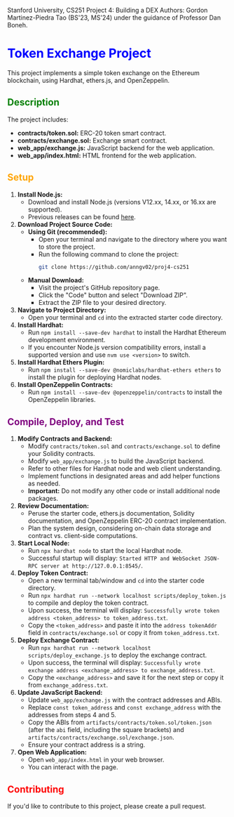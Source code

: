 Stanford University, CS251 Project 4: Building a DEX
Authors: Gordon Martinez-Piedra Tao (BS'23, MS'24) under the guidance of Professor Dan Boneh.
# <span style="color: blue;">Token Exchange Project</span>

This project implements a simple token exchange on the Ethereum blockchain, using Hardhat, ethers.js, and OpenZeppelin.

## <span style="color: green;">Description</span>

The project includes:

* **contracts/token.sol:** ERC-20 token smart contract.
* **contracts/exchange.sol:** Exchange smart contract.
* **web_app/exchange.js:** JavaScript backend for the web application.
* **web_app/index.html:** HTML frontend for the web application.

## <span style="color: orange;">Setup</span>

1.  **Install Node.js:**
    * Download and install Node.js (versions V12.xx, 14.xx, or 16.xx are supported).
    * Previous releases can be found [here](<https://nodejs.org/en>).
2.  **Download Project Source Code:**
    * **Using Git (recommended):**
        * Open your terminal and navigate to the directory where you want to store the project.
        * Run the following command to clone the project:
            ```bash
            git clone https://github.com/anngv02/proj4-cs251
            ```
    * **Manual Download:**
        * Visit the project's GitHub repository page.
        * Click the "Code" button and select "Download ZIP".
        * Extract the ZIP file to your desired directory.
3.  **Navigate to Project Directory:**
    * Open your terminal and `cd` into the extracted starter code directory.
4.  **Install Hardhat:**
    * Run `npm install --save-dev hardhat` to install the Hardhat Ethereum development environment.
    * If you encounter Node.js version compatibility errors, install a supported version and use `nvm use <version>` to switch.
5.  **Install Hardhat Ethers Plugin:**
    * Run `npm install --save-dev @nomiclabs/hardhat-ethers ethers` to install the plugin for deploying Hardhat nodes.
6.  **Install OpenZeppelin Contracts:**
    * Run `npm install --save-dev @openzeppelin/contracts` to install the OpenZeppelin libraries.

## <span style="color: purple;">Compile, Deploy, and Test</span>

1.  **Modify Contracts and Backend:**
    * Modify `contracts/token.sol` and `contracts/exchange.sol` to define your Solidity contracts.
    * Modify `web_app/exchange.js` to build the JavaScript backend.
    * Refer to other files for Hardhat node and web client understanding.
    * Implement functions in designated areas and add helper functions as needed.
    * **Important:** Do not modify any other code or install additional node packages.
2.  **Review Documentation:**
    * Peruse the starter code, ethers.js documentation, Solidity documentation, and OpenZeppelin ERC-20 contract implementation.
    * Plan the system design, considering on-chain data storage and contract vs. client-side computations.
3.  **Start Local Node:**
    * Run `npx hardhat node` to start the local Hardhat node.
    * Successful startup will display: `Started HTTP and WebSocket JSON-RPC server at http://127.0.0.1:8545/`.
4.  **Deploy Token Contract:**
    * Open a new terminal tab/window and `cd` into the starter code directory.
    * Run `npx hardhat run --network localhost scripts/deploy_token.js` to compile and deploy the token contract.
    * Upon success, the terminal will display: `Successfully wrote token address <token_address> to token_address.txt`.
    * Copy the `<token_address>` and paste it into the `address tokenAddr` field in `contracts/exchange.sol` or copy it from `token_address.txt`.
5.  **Deploy Exchange Contract:**
    * Run `npx hardhat run --network localhost scripts/deploy_exchange.js` to deploy the exchange contract.
    * Upon success, the terminal will display: `Successfully wrote exchange address <exchange_address> to exchange_address.txt`.
    * Copy the `<exchange_address>` and save it for the next step or copy it from `exchange_address.txt`.
6.  **Update JavaScript Backend:**
    * Update `web_app/exchange.js` with the contract addresses and ABIs.
    * Replace `const token_address` and `const exchange_address` with the addresses from steps 4 and 5.
    * Copy the ABIs from `artifacts/contracts/token.sol/token.json` (after the `abi` field, including the square brackets) and `artifacts/contracts/exchange.sol/exchange.json`.
    * Ensure your contract address is a string.
7.  **Open Web Application:**
    * Open `web_app/index.html` in your web browser.
    * You can interact with the page.

## <span style="color: red;">Contributing</span>

If you'd like to contribute to this project, please create a pull request.